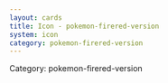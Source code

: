 ```yaml
---
layout: cards
title: Icon - pokemon-firered-version
system: icon
category: pokemon-firered-version
---
```

<div class="alert alert-secondary mb-4"><span class="i18n innerHTML-category">Category: </span><span class="i18n innerHTML-cat-pokemon-firered-version">pokemon-firered-version</span></div>
